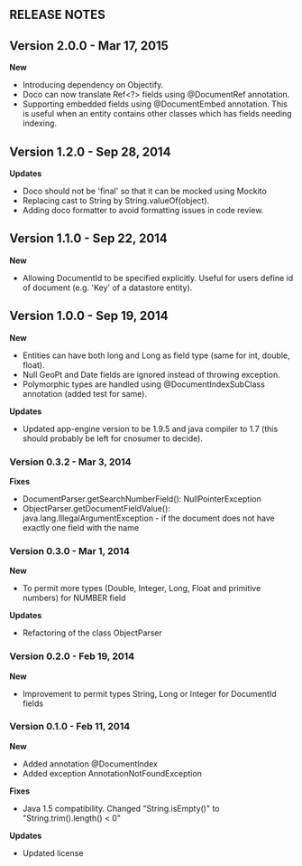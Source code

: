 ## RELEASE NOTES

## Version 2.0.0 - Mar 17, 2015
**New**
- Introducing dependency on Objectify.
- Doco can now translate Ref<?> fields using @DocumentRef annotation.
- Supporting embedded fields using @DocumentEmbed annotation. This is useful when an entity contains other classes which has fields needing indexing.

## Version 1.2.0 - Sep 28, 2014
**Updates**
- Doco should not be 'final' so that it can be mocked using Mockito
- Replacing cast to String by String.valueOf(object).
- Adding doco formatter to avoid formatting issues in code review.


## Version 1.1.0 - Sep 22, 2014
**New**
- Allowing DocumentId to be specified explicitly. Useful for users define id of document (e.g. 'Key' of a datastore entity).


## Version 1.0.0 - Sep 19, 2014

**New**
- Entities can have both long and Long as field type (same for int, double, float).
- Null GeoPt and Date fields are ignored instead of throwing exception.
- Polymorphic types are handled using @DocumentIndexSubClass annotation (added test for same).

**Updates**
- Updated app-engine version to be 1.9.5 and java compiler to 1.7 (this should probably be left for cnosumer to decide).


### Version 0.3.2 - Mar 3, 2014

**Fixes**
- DocumentParser.getSearchNumberField(): NullPointerException
- ObjectParser.getDocumentFieldValue(): java.lang.IllegalArgumentException - if the document does not have exactly one field with the name


### Version 0.3.0 - Mar 1, 2014

**New**
- To permit more types (Double, Integer, Long, Float and primitive numbers) for NUMBER field

**Updates**
- Refactoring of the class ObjectParser


### Version 0.2.0 - Feb 19, 2014

**New**
- Improvement to permit types String, Long or Integer for DocumentId fields


### Version 0.1.0 - Feb 11, 2014

**New**
- Added annotation @DocumentIndex
- Added exception AnnotationNotFoundException

**Fixes**
- Java 1.5 compatibility. Changed "String.isEmpty()" to "String.trim().length() < 0"

**Updates**
- Updated license
